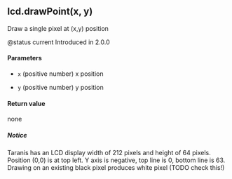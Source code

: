 <!-- This file was generated by the script. Do not edit it, any changes will be lost! -->

## lcd.drawPoint(x, y)



Draw a single pixel at (x,y) position

@status current Introduced in 2.0.0


#### Parameters

* `x` (positive number) x position

* `y` (positive number) y position



#### Return value

none

##### Notice
Taranis has an LCD display width of 212 pixels and height of 64 pixels.
Position (0,0) is at top left. Y axis is negative, top line is 0,
bottom line is 63. Drawing on an existing black pixel produces white pixel (TODO check this!)



